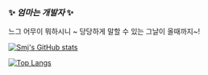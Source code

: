 ### ✨ _엄마는 개발자_ ✨
느그 어무이 뭐하시니 ~
당당하게 말할 수 있는 그날이 올때까지~!

[![Smj's GitHub stats](https://github-readme-stats.vercel.app/api?username=paypuse&show_icons=true&theme=radical)](https://github.com/paypuse/github-readme-stats)

[![Top Langs](https://github-readme-stats.vercel.app/api/top-langs/?username=paypulse&layout=compact)](https://github.com/paypulse/github-readme-stats)


<!--
**paypulse/paypulse** is a ✨ _special_ ✨ repository because its `README.md` (this file) appears on your GitHub profile.

Here are some ideas to get you started:

- 🔭 I’m currently working on ...
- 🌱 I’m currently learning ...
- 👯 I’m looking to collaborate on ...
- 🤔 I’m looking for help with ...
- 💬 Ask me about ...
- 📫 How to reach me: ...
- 😄 Pronouns: ...
- ⚡ Fun fact: ...
-->
